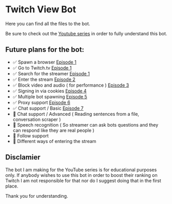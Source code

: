 # Twitch View Bot

Here you can find all the files to the bot.

Be sure to check out the [Youtube series](https://www.youtube.com/watch?v=QhDiEoX_JM0&list=PLQXIlO6M6IM2JQpQlNURzLlB2jQCJVJmc) in order to fully understand this bot.

## Future plans for the bot:

- ✅ Spawn a browser [Episode 1](https://www.youtube.com/watch?v=QhDiEoX_JM0)
- ✅ Go to Twitch.tv [Episode 1](https://www.youtube.com/watch?v=QhDiEoX_JM0)
- ✅ Search for the streamer [Episode 1](https://www.youtube.com/watch?v=QhDiEoX_JM0)
- ✅ Enter the stream [Episode 2](https://www.youtube.com/watch?v=5atizgvQO90&t=1s)
- ✅ Block video and audio ( for performance ) [Episode 3](https://www.youtube.com/watch?v=ybNFTqF1QKY&t=13s)
- ✅ Signing in via cookies [Episode 4](https://www.youtube.com/watch?v=OWTOw53Zdvc&t=2s)
- ✅ Multiple bot spawning [Episode 5](https://www.youtube.com/watch?v=OvmgJPvA07A)
- ✅ Proxy support [Episode 6](https://youtu.be/3-BjLPMf0ak)
- ✅ Chat support / Basic [Episode 7](https://www.youtube.com/watch?v=JYaGeUCQht8)
- 🛑 Chat support / Advanced ( Reading sentences from a file, conversation scraper )
- 🛑 Speech recognition ( So streamer can ask bots questions and they can respond like they are real people )
- 🛑 Follow support 
- 🛑 Different ways of entering the stream

## Disclamier

The bot I am making for the YouTube series is for educational purposes only. If anybody wishes to use this bot in order to boost their ranking on Twitch I am not responsible for that nor do I suggest doing that in the first place. 

Thank you for understanding.
